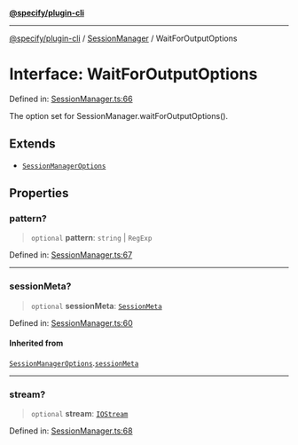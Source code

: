 [**@specify/plugin-cli**](../../README.md)

***

[@specify/plugin-cli](../../README.md) / [SessionManager](../README.md) / WaitForOutputOptions

# Interface: WaitForOutputOptions

Defined in: [SessionManager.ts:66](https://github.com/specify-bdd/specify-core/blob/47b04e46253b9c5ba29e870a4c53fb0503a1b0ae/modules/@specify/plugin-cli/src/lib/SessionManager.ts#L66)

The option set for SessionManager.waitForOutputOptions().

## Extends

- [`SessionManagerOptions`](SessionManagerOptions.md)

## Properties

### pattern?

> `optional` **pattern**: `string` \| `RegExp`

Defined in: [SessionManager.ts:67](https://github.com/specify-bdd/specify-core/blob/47b04e46253b9c5ba29e870a4c53fb0503a1b0ae/modules/@specify/plugin-cli/src/lib/SessionManager.ts#L67)

***

### sessionMeta?

> `optional` **sessionMeta**: [`SessionMeta`](SessionMeta.md)

Defined in: [SessionManager.ts:60](https://github.com/specify-bdd/specify-core/blob/47b04e46253b9c5ba29e870a4c53fb0503a1b0ae/modules/@specify/plugin-cli/src/lib/SessionManager.ts#L60)

#### Inherited from

[`SessionManagerOptions`](SessionManagerOptions.md).[`sessionMeta`](SessionManagerOptions.md#sessionmeta)

***

### stream?

> `optional` **stream**: [`IOStream`](../enumerations/IOStream.md)

Defined in: [SessionManager.ts:68](https://github.com/specify-bdd/specify-core/blob/47b04e46253b9c5ba29e870a4c53fb0503a1b0ae/modules/@specify/plugin-cli/src/lib/SessionManager.ts#L68)
